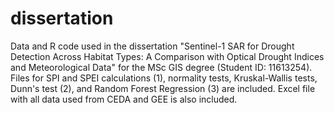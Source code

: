 # dissertation
Data and R code used in the dissertation 
"Sentinel-1 SAR for Drought Detection Across Habitat Types: 
A Comparison with Optical Drought Indices and Meteorological Data" 
for the MSc GIS degree (Student ID: 11613254).
Files for SPI and SPEI calculations (1), normality tests, Kruskal-Wallis tests,
Dunn's test (2), and Random Forest Regression (3) are included. 
Excel file with all data used from CEDA and GEE is also included.
